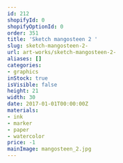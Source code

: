 ```yaml
---
id: 212
shopifyId: 0
shopifyOptionId: 0
order: 351
title: 'Sketch mangosteen 2 '
slug: sketch-mangosteen-2-
url: art-works/sketch-mangosteen-2-
aliases: []
categories:
- graphics
inStock: true
isVisible: false
height: 21
width: 30
date: 2017-01-01T00:00:00Z
materials:
- ink
- marker
- paper
- watercolor
price: -1
mainImage: mangosteen_2.jpg
---
```

